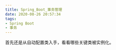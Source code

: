 ```yaml
---
title: Spring_Boot_事务管理
date: 2020-08-26 20:57:34
tags:
- Spring Boot
- 事务
---
```


首先还是从自动配置类入手，看看哪些关键类被实例化。
# 
